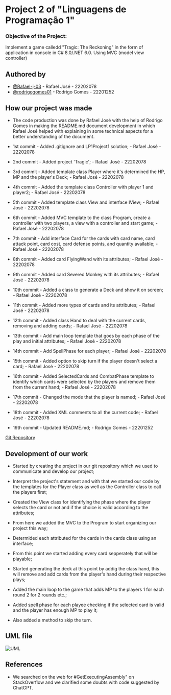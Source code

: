 # Project 2 of "Linguagens de Programação 1"

### Objective of the Project:

Implement a game calledd "Tragic: The Reckoning" in the form of application in console in C# 8.0/.NET 6.0. Using MVC (model view controller)

## Authored by

- [@Rafael-j-03](https://github.com/Rafael-j-03) - Rafael José - 22202078
- [@rodrigogomes01](https://github.com/rodrigogomes01) - Rodrigo Gomes - 22201252

## How our project was made

- The code production was done by Rafael José with the help of Rodrigo Gomes in making the README.md document development in which Rafael José helped with explaining in some technical aspects for a better understanding of the document.

- 1st commit - Added .gitignore and LP1Project1 solution; - Rafael José - 22202078

- 2nd commit - Added project 'Tragic'; - Rafael José - 22202078

- 3rd commit - Added template class Player where it's determined the HP, MP and the player's Deck; - Rafael José - 22202078

- 4th commit - Added the template class Controller with player 1 and player2; - Rafael José - 22202078

- 5th commit - Added template class View and interface IView; - Rafael José - 22202078

- 6th commit -  Added MVC template to the class Program, create a controller with two players, a view with a controller and start game; - Rafael José - 22202078

- 7th commit - Add interface Card for the cards with card name, card attack point, card cost, card defense points, and quantity available; - Rafael José - 22202078

- 8th commit - Added card FlyingWand with its attributes; - Rafael José - 22202078

- 9th commit - Added card Severed Monkey with its attributes; - Rafael José - 22202078

- 10th commit - Added a class to generate a Deck and show it on screen; - Rafael José - 22202078

- 11th commit - Added more types of cards and its attributes; - Rafael José - 22202078

- 12th commit - Added class Hand to deal with the current cards, removing and adding cards; - Rafael José - 22202078

- 13th commit - Add main loop template that goes by each phase of the play and initial attributes; - Rafael José - 22202078

- 14th commit - Add SpellPhase for each player; - Rafael José - 22202078

- 15th commit - Added option to skip turn if the player doesn't select a card; - Rafael José - 22202078

- 16th commit - Added SelectedCards and CombatPhase template to identify which cards were selected by the players and remove them from the current hand; - Rafael José - 22202078

- 17th commit - Changed the mode that the player is named; - Rafael José - 22202078

- 18th commit - Added XML comments to all the current code; - Rafael José - 22202078

- 19th commit - Updated README.md; - Rodrigo Gomes - 22201252

[Git Repository](https://github.com/Rafael-j-03/LP1Project2)

## Development of our work

- Started by creating the project in our git repository which we used to communicate and develop our project;

- Interpret the project's statement and with that we started our code by the templates for the Player class as well as the Controller class to call the players first;

- Created the View class for identifying the phase where the player selects the card or not and if the choice is valid according to the attributes;

- From here we added the MVC to the Program to start organizing our project this way;

- Determided each attributed for the cards in the cards class using an interface;

- From this point we started adding every card sepperately that will be playable;

- Started generating the deck at this point by addig the class hand, this will remove and add cards from the player's hand during their respective plays;

- Added the main loop to the game that adds MP to the players 1 for each round 2 for 2 rounds etc.;

- Added spell phase for each playee checking if the selected card is valid and the player has enough MP to play it;

- Also added a method to skip the turn.

## UML file
![UML](./uml.png)

## References

- We searched on the web for #GetExecutingAssembly" on StackOverflow and we clarified some doubts with code suggested by ChatGPT.
